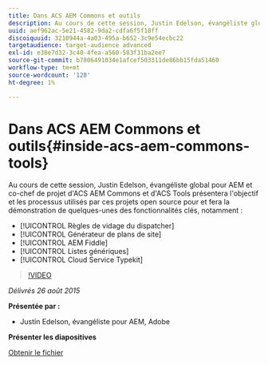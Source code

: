 ```yaml
---
title: Dans ACS AEM Commons et outils
description: Au cours de cette session, Justin Edelson, évangéliste global pour AEM et co-chef de projet d'ACS AEM Commons et d'ACS  Tools présentera l'objectif et les processus utilisés par ces projets open source pour et fera la démonstration de quelques-unes des fonctionnalités clés.
uuid: aef962ac-5e21-4582-9da2-cdfa6f5f18ff
discoiquuid: 3210944a-4a03-495a-b652-3c9e54ecbc22
targetaudience: target-audience advanced
exl-id: e38e7d32-3c40-4fea-a560-583f31ba2ee7
source-git-commit: b7806491034e1afcef503311de86bb15fda51460
workflow-type: tm+mt
source-wordcount: '128'
ht-degree: 1%

---
```


# Dans ACS AEM Commons et outils{#inside-acs-aem-commons-tools}

Au cours de cette session, Justin Edelson, évangéliste global pour AEM et co-chef de projet d&#39;ACS AEM Commons et d&#39;ACS  Tools présentera l&#39;objectif et les processus utilisés par ces projets open source pour et fera la démonstration de quelques-unes des fonctionnalités clés, notamment :

* [!UICONTROL Règles de vidage du dispatcher]
* [!UICONTROL Générateur de plans de site]
* [!UICONTROL AEM Fiddle]
* [!UICONTROL Listes génériques]
* [!UICONTROL Cloud Service Typekit]

>[!VIDEO](https://video.tv.adobe.com/v/19374/?quality=9)

*Délivrés 26 août 2015*

**Présentée par :**

* Justin Edelson, évangéliste pour AEM, Adobe

**Présenter les diapositives**

[Obtenir le fichier](assets/08262015-commons-and-tools.pptx)
<!--
[Get back to the Overview](https://helpx.adobe.com/experience-manager/kt/eseminars/gems/aem-index.html)
-->
